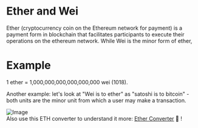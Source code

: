 # Ether and Wei

Ether (cryptocurrency coin on the Ethereum network for payment) is a payment form in blockchain that facilitates participants to execute their operations on the ethereum network. While Wei is the minor form of ether,

# Example
1 ether = 1,000,000,000,000,000,000 wei (1018).

Another example: let's look at "Wei is to ether" as "satoshi is to bitcoin" - both units are the minor unit from which a user may make a transaction.

![Image](https://cdn-images-1.medium.com/max/1600/1*dhfjLYKV6GqIihBHqP06mA.png)  
Also use this ETH converter to understand it more: [Ether Converter](https://eth-converter.com/)  :tada: !